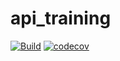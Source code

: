 # api_training

[![Build](https://github.com/baugere/api_training/actions/workflows/build.yml/badge.svg)](https://github.com/baugere/api_training/actions/workflows/build.yml)
[![codecov](https://codecov.io/gh/baugere/api_training/branch/main/graph/badge.svg?token=PKSX7GSK2V)](https://codecov.io/gh/baugere/api_training)

